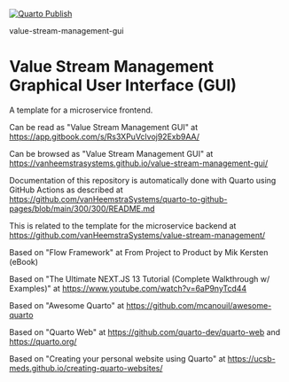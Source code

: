 [![Quarto Publish](https://github.com/vanHeemstraSystems/value-stream-management-gui/actions/workflows/publish.yml/badge.svg)](https://github.com/vanHeemstraSystems/value-stream-management-gui/actions/workflows/publish.yml)

value-stream-management-gui
# Value Stream Management Graphical User Interface (GUI)

A template for a microservice frontend.

Can be read as "Value Stream Management GUI" at https://app.gitbook.com/s/Rs3XPuVclvoj92Exb9AA/

Can be browsed as "Value Stream  Management GUI" at https://vanheemstrasystems.github.io/value-stream-management-gui/

Documentation of this repository is automatically done with Quarto using GitHub Actions as described at https://github.com/vanHeemstraSystems/quarto-to-github-pages/blob/main/300/300/README.md

This is related to the template for the microservice backend at https://github.com/vanHeemstraSystems/value-stream-management/

Based on "Flow Framework" at From Project to Product by Mik Kersten (eBook)

Based on "The Ultimate NEXT.JS 13 Tutorial (Complete Walkthrough w/ Examples)" at https://www.youtube.com/watch?v=6aP9nyTcd44

Based on "Awesome Quarto" at https://github.com/mcanouil/awesome-quarto

Based on "Quarto Web" at https://github.com/quarto-dev/quarto-web and https://quarto.org/

Based on "Creating your personal website using Quarto" at https://ucsb-meds.github.io/creating-quarto-websites/
